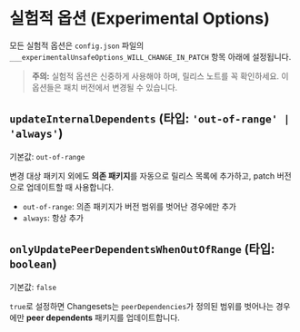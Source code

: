 # 실험적 옵션 (Experimental Options)

모든 실험적 옵션은 `config.json` 파일의 `___experimentalUnsafeOptions_WILL_CHANGE_IN_PATCH` 항목 아래에 설정됩니다.

> **주의:** 실험적 옵션은 신중하게 사용해야 하며, 릴리스 노트를 꼭 확인하세요. 이 옵션들은 패치 버전에서 변경될 수 있습니다.

## `updateInternalDependents` (타입: `'out-of-range' | 'always'`)

기본값: `out-of-range`

변경 대상 패키지 외에도 **의존 패키지**를 자동으로 릴리스 목록에 추가하고, patch 버전으로 업데이트할 때 사용합니다.

* `out-of-range`: 의존 패키지가 버전 범위를 벗어난 경우에만 추가
* `always`: 항상 추가

## `onlyUpdatePeerDependentsWhenOutOfRange` (타입: `boolean`)

기본값: `false`

`true`로 설정하면 Changesets는 `peerDependencies`가 정의된 범위를 벗어나는 경우에만 **peer dependents** 패키지를 업데이트합니다.
